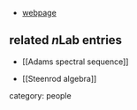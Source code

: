 

* [webpage](http://www.math.wayne.edu/~rrb/)

## related $n$Lab entries

* [[Adams spectral sequence]]

* [[Steenrod algebra]]

category: people